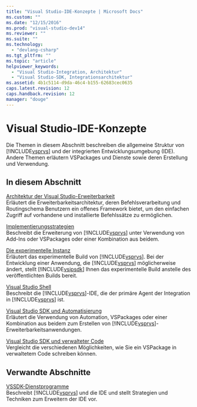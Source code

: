 ```yaml
---
title: "Visual Studio-IDE-Konzepte | Microsoft Docs"
ms.custom: ""
ms.date: "12/15/2016"
ms.prod: "visual-studio-dev14"
ms.reviewer: ""
ms.suite: ""
ms.technology: 
  - "devlang-csharp"
ms.tgt_pltfrm: ""
ms.topic: "article"
helpviewer_keywords: 
  - "Visual Studio-Integration, Architektur"
  - "Visual Studio-SDK, Integrationsarchitektur"
ms.assetid: 4b1c5114-d9da-46c4-b155-62683cec0635
caps.latest.revision: 12
caps.handback.revision: 12
manager: "douge"
---
```

# Visual Studio-IDE-Konzepte
Die Themen in diesem Abschnitt beschreiben die allgemeine Struktur von [!INCLUDE[vsprvs](../code-quality/includes/vsprvs_md.md)] und der integrierten Entwicklungsumgebung \(IDE\). Andere Themen erläutern VSPackages und Dienste sowie deren Erstellung und Verwendung.  
  
## In diesem Abschnitt  
 [Architektur der Visual Studio\-Erweiterbarkeit](../misc/visual-studio-extensibility-architecture.md)  
 Erläutert die Erweiterbarkeitsarchitektur, deren Befehlsverarbeitung und Routingschema Benutzern ein offenes Framework bietet, um den einfachen Zugriff auf vorhandene und installierte Befehlssätze zu ermöglichen.  
  
 [Implementierungsstrategien](../misc/implementation-strategies.md)  
 Beschreibt die Erweiterung von [!INCLUDE[vsprvs](../code-quality/includes/vsprvs_md.md)] unter Verwendung von Add\-Ins oder VSPackages oder einer Kombination aus beidem.  
  
 [Die experimentelle Instanz](../extensibility/the-experimental-instance.md)  
 Erläutert das experimentelle Build von [!INCLUDE[vsprvs](../code-quality/includes/vsprvs_md.md)]. Bei der Entwicklung einer Anwendung, die [!INCLUDE[vsprvs](../code-quality/includes/vsprvs_md.md)] möglicherweise ändert, stellt [!INCLUDE[vsipsdk](../extensibility/includes/vsipsdk_md.md)] Ihnen das experimentelle Build anstelle des veröffentlichten Builds bereit.  
  
 [Visual Studio Shell](../extensibility/internals/visual-studio-shell.md)  
 Beschreibt die [!INCLUDE[vsprvs](../code-quality/includes/vsprvs_md.md)]\-IDE, die der primäre Agent der Integration in [!INCLUDE[vsprvs](../code-quality/includes/vsprvs_md.md)] ist.  
  
 [Visual Studio SDK und Automatisierung](../Topic/Visual%20Studio%20SDK%20and%20Automation.md)  
 Erläutert die Verwendung von Automation, VSPackages oder einer Kombination aus beidem zum Erstellen von [!INCLUDE[vsprvs](../code-quality/includes/vsprvs_md.md)]\-Erweiterbarkeitsanwendungen.  
  
 [Visual Studio SDK und verwalteter Code](../misc/visual-studio-sdk-and-managed-code.md)  
 Vergleicht die verschiedenen Möglichkeiten, wie Sie ein VSPackage in verwaltetem Code schreiben können.  
  
## Verwandte Abschnitte  
 [VSSDK\-Dienstprogramme](../extensibility/internals/vssdk-utilities.md)  
 Beschreibt [!INCLUDE[vsprvs](../code-quality/includes/vsprvs_md.md)] und die IDE und stellt Strategien und Techniken zum Erweitern der IDE vor.